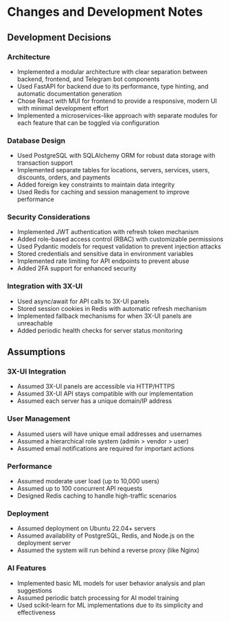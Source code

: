 # Changes and Development Notes

## Development Decisions

### Architecture
- Implemented a modular architecture with clear separation between backend, frontend, and Telegram bot components
- Used FastAPI for backend due to its performance, type hinting, and automatic documentation generation
- Chose React with MUI for frontend to provide a responsive, modern UI with minimal development effort
- Implemented a microservices-like approach with separate modules for each feature that can be toggled via configuration

### Database Design
- Used PostgreSQL with SQLAlchemy ORM for robust data storage with transaction support
- Implemented separate tables for locations, servers, services, users, discounts, orders, and payments
- Added foreign key constraints to maintain data integrity
- Used Redis for caching and session management to improve performance

### Security Considerations
- Implemented JWT authentication with refresh token mechanism
- Added role-based access control (RBAC) with customizable permissions
- Used Pydantic models for request validation to prevent injection attacks
- Stored credentials and sensitive data in environment variables
- Implemented rate limiting for API endpoints to prevent abuse
- Added 2FA support for enhanced security

### Integration with 3X-UI
- Used async/await for API calls to 3X-UI panels
- Stored session cookies in Redis with automatic refresh mechanism
- Implemented fallback mechanisms for when 3X-UI panels are unreachable
- Added periodic health checks for server status monitoring

## Assumptions

### 3X-UI Integration
- Assumed 3X-UI panels are accessible via HTTP/HTTPS
- Assumed 3X-UI API stays compatible with our implementation
- Assumed each server has a unique domain/IP address

### User Management
- Assumed users will have unique email addresses and usernames
- Assumed a hierarchical role system (admin > vendor > user)
- Assumed email notifications are required for important actions

### Performance
- Assumed moderate user load (up to 10,000 users)
- Assumed up to 100 concurrent API requests
- Designed Redis caching to handle high-traffic scenarios

### Deployment
- Assumed deployment on Ubuntu 22.04+ servers
- Assumed availability of PostgreSQL, Redis, and Node.js on the deployment server
- Assumed the system will run behind a reverse proxy (like Nginx)

### AI Features
- Implemented basic ML models for user behavior analysis and plan suggestions
- Assumed periodic batch processing for AI model training
- Used scikit-learn for ML implementations due to its simplicity and effectiveness 